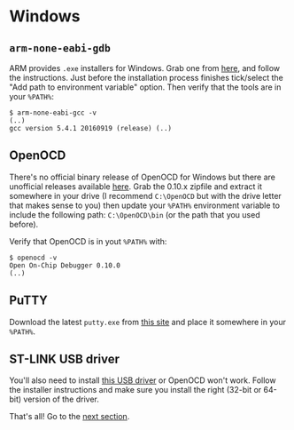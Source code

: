 # Windows

## `arm-none-eabi-gdb`

ARM provides `.exe` installers for Windows. Grab one from [here][gcc], and follow the instructions.
Just before the installation process finishes tick/select the "Add path to environment variable"
option. Then verify that the tools are in your `%PATH%`:

``` console
$ arm-none-eabi-gcc -v
(..)
gcc version 5.4.1 20160919 (release) (..)
```

[gcc]: https://developer.arm.com/open-source/gnu-toolchain/gnu-rm/downloads

## OpenOCD

There's no official binary release of OpenOCD for Windows but there are unofficial releases
available [here][openocd]. Grab the 0.10.x zipfile and extract it somewhere in your drive (I
recommend `C:\OpenOCD` but with the drive letter that makes sense to you) then update your `%PATH%`
environment variable to include the following path: `C:\OpenOCD\bin` (or the path that you used
before).

[openocd]: https://github.com/xpack-dev-tools/openocd-xpack/releases

Verify that OpenOCD is in yout `%PATH%` with:

``` console
$ openocd -v
Open On-Chip Debugger 0.10.0
(..)
```

## PuTTY

Download the latest `putty.exe` from [this site] and place it somewhere in your `%PATH%`.

[this site]: http://www.chiark.greenend.org.uk/~sgtatham/putty/download.html

## ST-LINK USB driver

You'll also need to install [this USB driver] or OpenOCD won't work. Follow the installer
instructions and make sure you install the right (32-bit or 64-bit) version of the driver.

[this USB driver]: http://www.st.com/en/embedded-software/stsw-link009.html

That's all! Go to the [next section].

[next section]: verify.md
